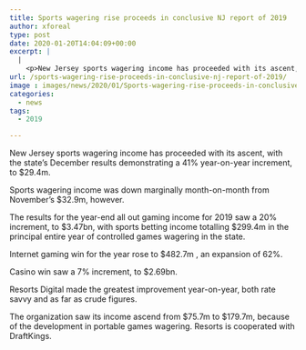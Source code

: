 ```yaml
---
title: Sports wagering rise proceeds in conclusive NJ report of 2019
author: xforeal 
type: post
date: 2020-01-20T14:04:09+00:00
excerpt: |
  |
    <p>New Jersey sports wagering income has proceeded with its ascent, with the state&rsquo;s December results indicating a 41% year-on-year increment, to $29 </p>
url: /sports-wagering-rise-proceeds-in-conclusive-nj-report-of-2019/
image : images/news/2020/01/Sports-wagering-rise-proceeds-in-conclusive-NJ-report-of-2019-1200x450.jpg
categories:
  - news
tags:
  - 2019

---
```

New Jersey sports wagering income has proceeded with its ascent, with the state’s December results demonstrating a 41% year-on-year increment, to $29.4m.

Sports wagering income was down marginally month-on-month from November’s $32.9m, however.

The results for the year-end all out gaming income for 2019 saw a 20% increment, to $3.47bn, with sports betting income totalling $299.4m in the principal entire year of controlled games wagering in the state.

Internet gaming win for the year rose to $482.7m , an expansion of 62%.

Casino win saw a 7% increment, to $2.69bn.

Resorts Digital made the greatest improvement year-on-year, both rate savvy and as far as crude figures.

The organization saw its income ascend from $75.7m to $179.7m, because of the development in portable games wagering. Resorts is cooperated with DraftKings.